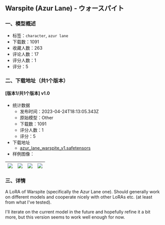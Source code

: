 ## Warspite (Azur Lane) - ウォースパイト
### 一、模型概述

- 标签：`character`, `azur lane`
- 下载数：1091
- 收藏人数：263
- 评论人数：17
- 评分人数：1
- 评分：5

### 二、下载地址（共1个版本）

#### [版本1/共1个版本] v1.0

- 统计数据
  - 发布时间：2023-04-24T18:13:05.343Z
  - 原始模型：Other
  - 下载数：1091
  - 评分人数：1
  - 评分：5
- 下载地址
  - [azur_lane_warspite_v1.safetensors](https://civitai.com/api/download/models/53345)
- 样例图像：

| <img src="https://image.civitai.com/xG1nkqKTMzGDvpLrqFT7WA/90c05c09-f6a9-4629-9f2b-7d07be9a78f7/width=450/703289.jpeg" /> | <img src="https://image.civitai.com/xG1nkqKTMzGDvpLrqFT7WA/a3cbcdb2-7250-46c2-e607-f0425621c800/width=450/577214.jpeg" /> | <img src="https://image.civitai.com/xG1nkqKTMzGDvpLrqFT7WA/9af0ca1e-6a8f-45de-2027-96dab63dbf00/width=450/576801.jpeg" /> | <img src="https://image.civitai.com/xG1nkqKTMzGDvpLrqFT7WA/755644e1-533f-43b2-717b-c4c51c5dd600/width=450/576890.jpeg" /> |
| ---- | ---- | ---- | ---- |


### 三、详情
<p>A LoRA of Warspite (specifically the Azur Lane one). Should generally work on different models and cooperate nicely with other LoRAs etc. (at least from what I've tested).</p><p>I'll iterate on the current model in the future and hopefully refine it a bit more, but this version seems to work well enough for now.</p>